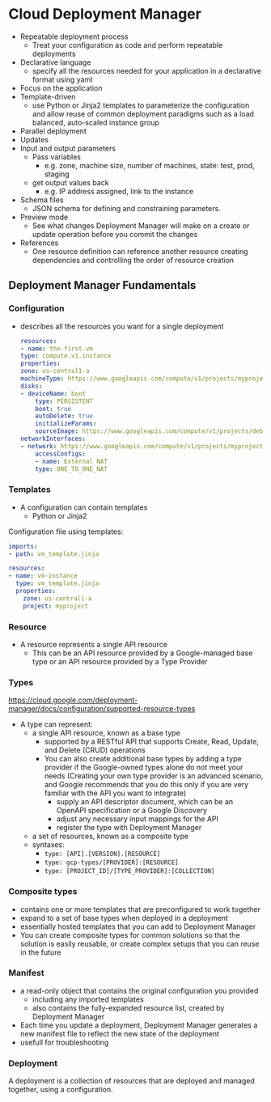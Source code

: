 # Cloud Deployment Manager

- Repeatable deployment process
  - Treat your configuration as code and perform repeatable deployments
- Declarative language
  - specify all the resources needed for your application in a declarative format using yaml
- Focus on the application
- Template-driven
  - use Python or Jinja2 templates to parameterize the configuration and allow reuse of common deployment paradigms such as a load balanced, auto-scaled instance group
- Parallel deployment
- Updates
- Input and output parameters
  - Pass variables
    - e.g. zone, machine size, number of machines, state: test, prod, staging 
  - get output values back
    - e.g. IP address assigned, link to the instance
- Schema files
  - JSON schema for defining and constraining parameters.
- Preview mode
  - See what changes Deployment Manager will make on a create or update operation before you commit the changes
- References
  - One resource definition can reference another resource creating dependencies and controlling the order of resource creation

## Deployment Manager Fundamentals

### Configuration

- describes all the resources you want for a single deployment
    ```yaml
    resources:
    - name: the-first-vm
    type: compute.v1.instance
    properties:
    zone: us-central1-a
    machineType: https://www.googleapis.com/compute/v1/projects/myproject/zones/us-central1-a/machineTypes/f1-micro
    disks:
    - deviceName: boot
        type: PERSISTENT
        boot: true
        autoDelete: true
        initializeParams:
        sourceImage: https://www.googleapis.com/compute/v1/projects/debian-cloud/global/images/debian-7-wheezy-v20150423
    networkInterfaces:
    - network: https://www.googleapis.com/compute/v1/projects/myproject/global/networks/default
        accessConfigs:
        - name: External NAT
        type: ONE_TO_ONE_NAT
    ```

### Templates

- A configuration can contain templates
  - Python or Jinja2

Configuration file using templates:
```yaml
imports:
- path: vm_template.jinja

resources:
- name: vm-instance
  type: vm_template.jinja
  properties:
    zone: us-central1-a
    project: myproject
```

### Resource

- A resource represents a single API resource
  -  This can be an API resource provided by a Google-managed base type or an API resource provided by a Type Provider

### Types
https://cloud.google.com/deployment-manager/docs/configuration/supported-resource-types

- A type can represent:
  - a single API resource, known as a base type
    - supported by a RESTful API that supports Create, Read, Update, and Delete (CRUD) operations
    - You can also create additional base types by adding a type provider if the Google-owned types alone do not meet your needs (Creating your own type provider is an advanced scenario, and Google recommends that you do this only if you are very familiar with the API you want to integrate)
      - supply an API descriptor document, which can be an OpenAPI specification or a Google Discovery
      - adjust any necessary input mappings for the API
      - register the type with Deployment Manager
  - a set of resources, known as a composite type
  - syntaxes:
    - `type: [API].[VERSION].[RESOURCE]`
    - `type: gcp-types/[PROVIDER]:[RESOURCE]`
    - `type: [PROJECT_ID]/[TYPE_PROVIDER]:[COLLECTION]`

### Composite types

- contains one or more templates that are preconfigured to work together
- expand to a set of base types when deployed in a deployment
- essentially hosted templates that you can add to Deployment Manager
- You can create composite types for common solutions so that the solution is easily reusable, or create complex setups that you can reuse in the future

### Manifest

- a read-only object that contains the original configuration you provided
  - including any imported templates
  - also contains the fully-expanded resource list, created by Deployment Manager
- Each time you update a deployment, Deployment Manager generates a new manifest file to reflect the new state of the deployment
- usefull for troubleshooting

### Deployment
A deployment is a collection of resources that are deployed and managed together, using a configuration.